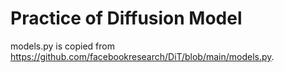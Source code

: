 # Practice of Diffusion Model

models.py is copied from <https://github.com/facebookresearch/DiT/blob/main/models.py>.
